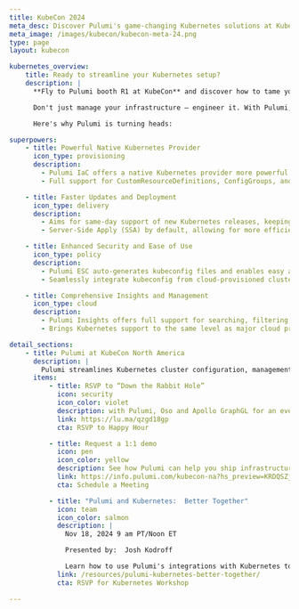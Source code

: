 ```yaml
---
title: KubeCon 2024
meta_desc: Discover Pulumi's game-changing Kubernetes solutions at KubeCon booth R1.
meta_image: /images/kubecon/kubecon-meta-24.png
type: page
layout: kubecon

kubernetes_overview:
    title: Ready to streamline your Kubernetes setup?
    description: |
      **Fly to Pulumi booth R1 at KubeCon** and discover how to tame your infrastructure with actual code! We're not just talking YAML alternatives – we're talking a full-blown IaC powerhouse with first-class K8s support across all Pulumi products.

      Don't just manage your infrastructure – engineer it. With Pulumi, you'll bring software development practices to your DevOps, boosting efficiency and reducing errors. Stop by booth R1 and see how Pulumi can transform your Kubernetes workflow!

      Here's why Pulumi is turning heads:

superpowers:
    - title: Powerful Native Kubernetes Provider
      icon_type: provisioning
      description:
        - Pulumi IaC offers a native Kubernetes provider more powerful and flexible than any Terraform alternative
        - Full support for CustomResourceDefinitions, ConfigGroups, and ConfigFiles, enabling complex K8s setups

    - title: Faster Updates and Deployment
      icon_type: delivery
      description:
        - Aims for same-day support of new Kubernetes releases, keeping you on the cutting edge
        - Server-Side Apply (SSA) by default, allowing for more efficient and conflict-free updates

    - title: Enhanced Security and Ease of Use
      icon_type: policy
      description:
        - Pulumi ESC auto-generates kubeconfig files and enables easy authentication with cloud providers using just-in-time, short-lived credentials
        - Seamlessly integrate kubeconfig from cloud-provisioned clusters, simplifying multi-cloud setups

    - title: Comprehensive Insights and Management
      icon_type: cloud
      description:
        - Pulumi Insights offers full support for searching, filtering, and importing resources across Kubernetes clusters
        - Brings Kubernetes support to the same level as major cloud providers, enabling unified management and visibility

detail_sections:
    - title: Pulumi at KubeCon North America
      description: |
        Pulumi streamlines Kubernetes cluster configuration, management, and app workload deployments to your clusters.
      items:
          - title: RSVP to “Down the Rabbit Hole” 
            icon: security
            icon_color: violet
            description: with Pulumi, Oso and Apollo GraphGL for an evening of mountain magic Wednesday, November 13, 8-10pm MT at Lake Effect, 155 W 200 S, Salt Lake City
            link: https://lu.ma/qzgd18gp
            cta: RSVP to Happy Hour

          - title: Request a 1:1 demo
            icon: pen
            icon_color: yellow
            description: See how Pulumi can help you ship infrastructure faster and manage your AWS resources at scale.  Reserve your time today.
            link: https://info.pulumi.com/kubecon-na?hs_preview=KRDQSZjg-181026154277
            cta: Schedule a Meeting

          - title: "Pulumi and Kubernetes:  Better Together"
            icon: team
            icon_color: salmon
            description: |
              Nov 18, 2024 9 am PT/Noon ET

              Presented by:  Josh Kodroff

              Learn how to use Pulumi's integrations with Kubernetes to ensure that your clusters and containerized workloads are managed with maximum ease and efficiency!
            link: /resources/pulumi-kubernetes-better-together/
            cta: RSVP for Kubernetes Workshop

---
```

